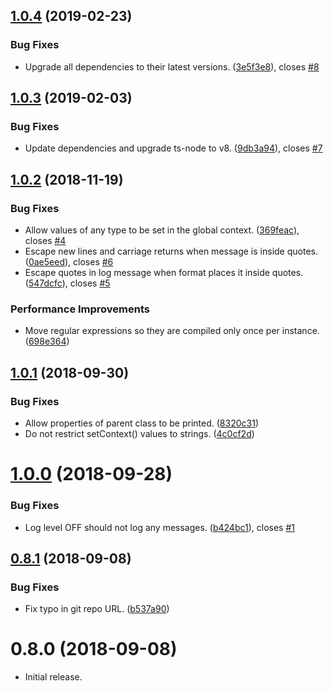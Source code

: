 ## [1.0.4](https://github.com/chriswells0/node-sitka/compare/v1.0.3...v1.0.4) (2019-02-23)


### Bug Fixes

* Upgrade all dependencies to their latest versions. ([3e5f3e8](https://github.com/chriswells0/node-sitka/commit/3e5f3e8)), closes [#8](https://github.com/chriswells0/node-sitka/issues/8)



## [1.0.3](https://github.com/chriswells0/node-sitka/compare/v1.0.2...v1.0.3) (2019-02-03)


### Bug Fixes

* Update dependencies and upgrade ts-node to v8. ([9db3a94](https://github.com/chriswells0/node-sitka/commit/9db3a94)), closes [#7](https://github.com/chriswells0/node-sitka/issues/7)



<a name="1.0.2"></a>
## [1.0.2](https://github.com/chriswells0/node-sitka/compare/v1.0.1...v1.0.2) (2018-11-19)


### Bug Fixes

* Allow values of any type to be set in the global context. ([369feac](https://github.com/chriswells0/node-sitka/commit/369feac)), closes [#4](https://github.com/chriswells0/node-sitka/issues/4)
* Escape new lines and carriage returns when message is inside quotes. ([0ae5eed](https://github.com/chriswells0/node-sitka/commit/0ae5eed)), closes [#6](https://github.com/chriswells0/node-sitka/issues/6)
* Escape quotes in log message when format places it inside quotes. ([547dcfc](https://github.com/chriswells0/node-sitka/commit/547dcfc)), closes [#5](https://github.com/chriswells0/node-sitka/issues/5)


### Performance Improvements

* Move regular expressions so they are compiled only once per instance. ([698e364](https://github.com/chriswells0/node-sitka/commit/698e364))



<a name="1.0.1"></a>
## [1.0.1](https://github.com/chriswells0/node-sitka/compare/v1.0.0...v1.0.1) (2018-09-30)


### Bug Fixes

* Allow properties of parent class to be printed. ([8320c31](https://github.com/chriswells0/node-sitka/commit/8320c31))
* Do not restrict setContext() values to strings. ([4c0cf2d](https://github.com/chriswells0/node-sitka/commit/4c0cf2d))



<a name="1.0.0"></a>
# [1.0.0](https://github.com/chriswells0/node-sitka/compare/v0.8.1...v1.0.0) (2018-09-28)


### Bug Fixes

* Log level OFF should not log any messages. ([b424bc1](https://github.com/chriswells0/node-sitka/commit/b424bc1)), closes [#1](https://github.com/chriswells0/node-sitka/issues/1)



<a name="0.8.1"></a>
## [0.8.1](https://github.com/chriswells0/node-sitka/compare/v0.8.0...v0.8.1) (2018-09-08)


### Bug Fixes

* Fix typo in git repo URL. ([b537a90](https://github.com/chriswells0/node-sitka/commit/b537a90))



<a name="0.8.0"></a>
# 0.8.0 (2018-09-08)

* Initial release.


